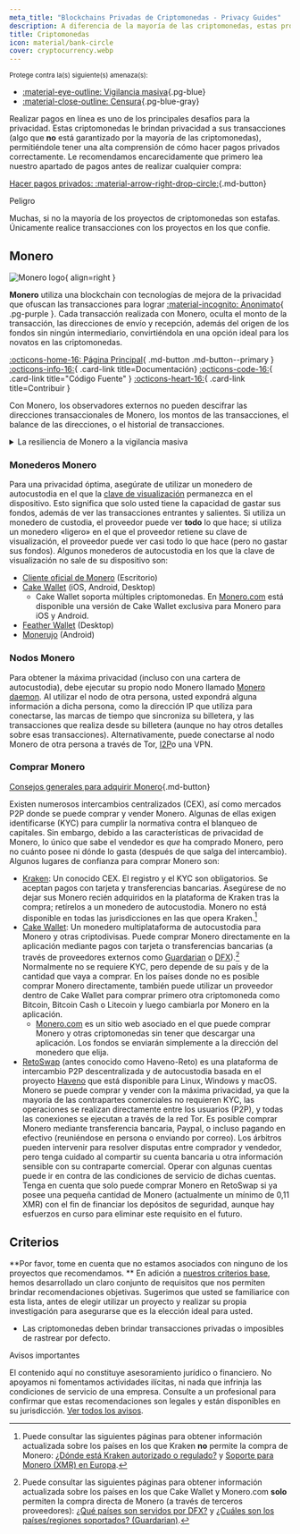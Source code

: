 ```yaml
---
meta_title: "Blockchains Privadas de Criptomonedas - Privacy Guides"
description: A diferencia de la mayoría de las criptomonedas, estas proporcionan privacidad en las transacciones por defecto. Monero es nuestra mejor opción para ocultar la información de las transacciones.
title: Criptomonedas
icon: material/bank-circle
cover: cryptocurrency.webp
---
```


<small>Protege contra la(s) siguiente(s) amenaza(s):</small>

- [:material-eye-outline: Vigilancia masiva](basics/common-threats.md#mass-surveillance-programs ""){.pg-blue}
- [:material-close-outline: Censura](basics/common-threats.md#avoiding-censorship ""){.pg-blue-gray}

Realizar pagos en línea es uno de los principales desafíos para la privacidad. Estas criptomonedas le brindan privacidad a sus transacciones (algo que **no** está garantizado por la mayoría de las criptomonedas), permitiéndole tener una alta comprensión de cómo hacer pagos privados correctamente. Le recomendamos encarecidamente que primero lea nuestro apartado de pagos antes de realizar cualquier compra:

[Hacer pagos privados: :material-arrow-right-drop-circle:](advanced/payments.md ""){.md-button}

<div class="admonition danger" markdown>
<p class="admonition-title">Peligro</p>

Muchas, si no la mayoría de los proyectos de criptomonedas son estafas. Únicamente realice transacciones con los proyectos en los que confíe.

</div>

## Monero

<div class="admonition recommendation" markdown>

![Monero logo](assets/img/cryptocurrency/monero.svg){ align=right }

**Monero** utiliza una blockchain con tecnologías de mejora de la privacidad que ofuscan las transacciones para lograr [:material-incognito: Anonimato](basics/common-threats.md#anonymity-vs-privacy){ .pg-purple }. Cada transacción realizada con Monero, oculta el monto de la transacción, las direcciones de envío y recepción, además del origen de los fondos sin ningún intermediario, convirtiéndola en una opción ideal para los novatos en las criptomonedas.

[:octicons-home-16: Página Principal](https://getmonero.org){ .md-button .md-button--primary }
[:octicons-info-16:](https://getmonero.org/resources/user-guides){ .card-link title=Documentación}
[:octicons-code-16:](https://github.com/monero-project/monero){ .card-link title="Código Fuente" }
[:octicons-heart-16:](https://getmonero.org/get-started/contributing){ .card-link title=Contribuir }

</details>

</div>

Con Monero, los observadores externos no pueden descifrar las direcciones transaccionales de Monero, los montos de las transacciones, el balance de las direcciones, o el historial de transacciones.

<details class="info" markdown>
<summary>La resiliencia de Monero a la vigilancia masiva</summary>

En agosto de 2021, CipherTrace [anunció](https://web.archive.org/web/20240223224846/https://ciphertrace.com/enhanced-monero-tracing) capacidades mejoradas de rastreo de Monero para agencias gubernamentales. Publicaciones públicas muestran cómo la Red de Ejecución de Delitos Financieros del Departamento de Tesorería del Gobierno de los Estados Unidos [licenció](https://sam.gov/opp/d12cbe9afbb94ca68006d0f006d355ac/view) el módulo CipherTrace de Monero a finales de 2022.

La privacidad del gráfico transaccional de Monero está limitada por sus firmas de anillo relativamente pequeñas, especialmente contra ataques dirigidos. Las características de privacidad de Monero también han sido [cuestionadas](https://web.archive.org/web/20180331203053/https://wired.com/story/monero-privacy) por algunos investigadores de seguridad, y una serie de vulnerabilidades graves han sido encontradas y corregidas en el pasado, haciendo que las reclamaciones de organizaciones como CipherTrace no están descartadas. Mientras es poco probable que las herramientas de vigilancia masiva de Monero existan como lo hacen para Bitcoin y otras, es seguro que las herramientas de rastreo ayudan en las investigaciones dirigidas.

En última instancia, Monero es el principal candidato para una criptomoneda amigable con la privacidad, pero sus argumentos de privacidad **no** han sido definitivamente comprobados de una manera u otra. Más tiempo e investigación es requerida para encontrar los puntos donde Monero es lo suficientemente resistente a los ataques como para proporcionar la privacidad adecuada.

</details>

### Monederos Monero

Para una privacidad óptima, asegúrate de utilizar un monedero de autocustodia en el que la [clave de visualización](https://www.getmonero.org/resources/moneropedia/viewkey.html) permanezca en el dispositivo. Esto significa que solo usted tiene la capacidad de gastar sus fondos, además de ver las transacciones entrantes y salientes. Si utiliza un monedero de custodia, el proveedor puede ver **todo** lo que hace; si utiliza un monedero «ligero» en el que el proveedor retiene su clave de visualización, el proveedor puede ver casi todo lo que hace (pero no gastar sus fondos). Algunos monederos de autocustodia en los que la clave de visualización no sale de su dispositivo son:

- [Cliente oficial de Monero](https://getmonero.org/downloads) (Escritorio)
- [Cake Wallet](https://cakewallet.com) (iOS, Android, Desktop)
    - Cake Wallet soporta múltiples criptomonedas. En [Monero.com](https://monero.com) está disponible una versión de Cake Wallet exclusiva para Monero para iOS y Android.
- [Feather Wallet](https://featherwallet.org) (Desktop)
- [Monerujo](https://monerujo.io) (Android)

### Nodos Monero

Para obtener la máxima privacidad (incluso con una cartera de autocustodia), debe ejecutar su propio nodo Monero llamado [Monero daemon](https://getmonero.org/downloads/#cli). Al utilizar el nodo de otra persona, usted expondrá alguna información a dicha persona, como la dirección IP que utiliza para conectarse, las marcas de tiempo que sincroniza su billetera, y las transacciones que realiza desde su billetera (aunque no hay otros detalles sobre esas transacciones). Alternativamente, puede conectarse al nodo Monero de otra persona a través de Tor, [I2P](alternative-networks.md#i2p-the-invisible-internet-project)o una VPN.

### Comprar Monero

[Consejos generales para adquirir Monero](advanced/payments.md#acquisition ""){.md-button}

Existen numerosos intercambios centralizados (CEX), así como mercados P2P donde se puede comprar y vender Monero. Algunas de ellas exigen identificarse (KYC) para cumplir la normativa contra el blanqueo de capitales. Sin embargo, debido a las características de privacidad de Monero, lo único que sabe el vendedor es _que_ ha comprado Monero, pero no cuánto posee ni dónde lo gasta (después de que salga del intercambio). Algunos lugares de confianza para comprar Monero son:

- [Kraken](https://kraken.com): Un conocido CEX. El registro y el KYC son obligatorios. Se aceptan pagos con tarjeta y transferencias bancarias. Asegúrese de no dejar sus Monero recién adquiridos en la plataforma de Kraken tras la compra; retírelos a un monedero de autocustodia. Monero no está disponible en todas las jurisdicciones en las que opera Kraken.[^1]
- [Cake Wallet](https://cakewallet.com): Un monedero multiplataforma de autocustodia para Monero y otras criptodivisas. Puede comprar Monero directamente en la aplicación mediante pagos con tarjeta o transferencias bancarias (a través de proveedores externos como [Guardarian](https://guardarian.com) o [DFX](https://dfx.swiss)).[^2] Normalmente no se requiere KYC, pero depende de su país y de la cantidad que vaya a comprar. En los países donde no es posible comprar Monero directamente, también puede utilizar un proveedor dentro de Cake Wallet para comprar primero otra criptomoneda como Bitcoin, Bitcoin Cash o Litecoin y luego cambiarla por Monero en la aplicación.
    - [Monero.com](https://monero.com) es un sitio web asociado en el que puede comprar Monero y otras criptomonedas sin tener que descargar una aplicación. Los fondos se enviarán simplemente a la dirección del monedero que elija.
- [RetoSwap](https://retoswap.com) (antes conocido como Haveno-Reto) es una plataforma de intercambio P2P descentralizada y de autocustodia basada en el proyecto [Haveno](https://haveno.exchange) que está disponible para Linux, Windows y macOS. Monero se puede comprar y vender con la máxima privacidad, ya que la mayoría de las contrapartes comerciales no requieren KYC, las operaciones se realizan directamente entre los usuarios (P2P), y todas las conexiones se ejecutan a través de la red Tor. Es posible comprar Monero mediante transferencia bancaria, Paypal, o incluso pagando en efectivo (reuniéndose en persona o enviando por correo). Los árbitros pueden intervenir para resolver disputas entre comprador y vendedor, pero tenga cuidado al compartir su cuenta bancaria u otra información sensible con su contraparte comercial. Operar con algunas cuentas puede ir en contra de las condiciones de servicio de dichas cuentas. Tenga en cuenta que solo puede comprar Monero en RetoSwap si ya posee una pequeña cantidad de Monero (actualmente un mínimo de 0,11 XMR) con el fin de financiar los depósitos de seguridad, aunque hay esfuerzos en curso para eliminar este requisito en el futuro.

## Criterios

**Por favor, tome en cuenta que no estamos asociados con ninguno de los proyectos que recomendamos. ** En adición a [nuestros criterios base](about/criteria.md), hemos desarrollado un claro conjunto de requisitos que nos permiten brindar recomendaciones objetivas. Sugerimos que usted se familiarice con esta lista, antes de elegir utilizar un proyecto y realizar su propia investigación para asegurarse que es la elección ideal para usted.

- Las criptomonedas deben brindar transacciones privadas o imposibles de rastrear por defecto.

<div class="admonition tip" markdown>
<p class="admonition-title">Avisos importantes</p>

El contenido aquí no constituye asesoramiento jurídico o financiero. No apoyamos ni fomentamos actividades ilícitas, ni nada que infrinja las condiciones de servicio de una empresa. Consulte a un profesional para confirmar que estas recomendaciones son legales y están disponibles en su jurisdicción. [Ver todos los avisos](about/notices.md).

</div>

[^1]: Puede consultar las siguientes páginas para obtener información actualizada sobre los países en los que Kraken **no** permite la compra de Monero: [¿Dónde está Kraken autorizado o regulado?](https://support.kraken.com/hc/en-us/articles/where-is-kraken-licensed-or-regulated) y [Soporte para Monero (XMR) en Europa](https://support.kraken.com/hc/en-us/articles/support-for-monero-xmr-in-europe).
[^2]: Puede consultar las siguientes páginas para obtener información actualizada sobre los países en los que Cake Wallet y Monero.com **solo** permiten la compra directa de Monero (a través de terceros proveedores): [¿Qué países son servidos por DFX?](https://docs.dfx.swiss/en/faq.html#which-countries-are-served-by-dfx) y [¿Cuáles son los países/regiones soportados? (Guardarian)](https://guardarian.freshdesk.com/support/solutions/articles/80001151826-what-are-the-supported-countries-regions).
